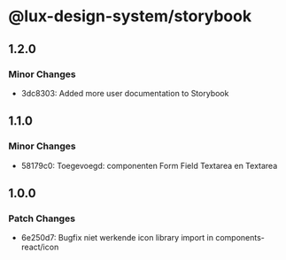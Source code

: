 # @lux-design-system/storybook

## 1.2.0

### Minor Changes

- 3dc8303: Added more user documentation to Storybook

## 1.1.0

### Minor Changes

- 58179c0: Toegevoegd: componenten Form Field Textarea en Textarea

## 1.0.0

### Patch Changes

- 6e250d7: Bugfix niet werkende icon library import in components-react/icon
